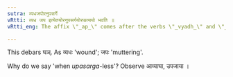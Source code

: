 ```yaml
---
sutra: व्यधजपोरनुपसर्गे
vRtti: व्यध जप इत्येतयोरनुपसर्गयोरप्प्रत्ययो भवति ॥
vRtti_eng: The affix \"_ap_\" comes after the verbs \"_vyadh_\" and \"_jap_\", when no _upasarga_ is in composition with them.

---
```

This debars घञ्. As व्यधः 'wound'; जपः 'muttering'.

Why do we say 'when _upasarga_-less'? Observe आव्याघा, उपजाया ।